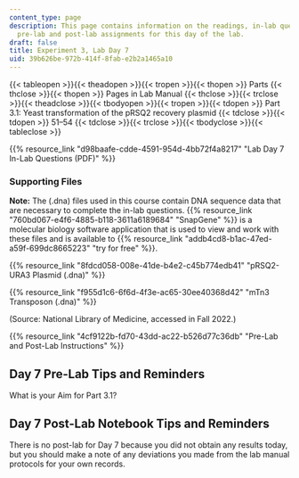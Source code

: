 ```yaml
---
content_type: page
description: This page contains information on the readings, in-lab questions, and
  pre-lab and post-lab assignments for this day of the lab.
draft: false
title: Experiment 3, Lab Day 7
uid: 39b626be-972b-414f-8fab-e2b2a1465a10
---
```

{{< tableopen >}}{{< theadopen >}}{{< tropen >}}{{< thopen >}}
Parts
{{< thclose >}}{{< thopen >}}
Pages in Lab Manual
{{< thclose >}}{{< trclose >}}{{< theadclose >}}{{< tbodyopen >}}{{< tropen >}}{{< tdopen >}}
Part 3.1: Yeast transformation of the pRSQ2 recovery plasmid
{{< tdclose >}}{{< tdopen >}}
51–54
{{< tdclose >}}{{< trclose >}}{{< tbodyclose >}}{{< tableclose >}}

{{% resource_link "d98baafe-cdde-4591-954d-4bb72f4a8217" "Lab Day 7 In-Lab Questions (PDF)" %}}

### Supporting Files

**Note:** The (.dna) files used in this course contain DNA sequence data that are necessary to complete the in-lab questions. {{% resource_link "760bd067-e4f6-4885-b118-3611a6189684" "SnapGene" %}} is a molecular biology software application that is used to view and work with these files and is available to {{% resource_link "addb4cd8-b1ac-47ed-a59f-699dc8665223" "try for free" %}}. 

{{% resource_link "8fdcd058-008e-41de-b4e2-c45b774edb41" "pRSQ2-URA3 Plasmid (.dna)" %}}

{{% resource_link "f955d1c6-6f6d-4f3e-ac65-30ee40368d42" "mTn3 Transposon (.dna)" %}}

(Source: National Library of Medicine, accessed in Fall 2022.)

{{% resource_link "4cf9122b-fd70-43dd-ac22-b526d77c36db" "Pre-Lab and Post-Lab Instructions" %}}

## Day 7 Pre-Lab Tips and Reminders

What is your Aim for Part 3.1?

## Day 7 Post-Lab Notebook Tips and Reminders

There is no post-lab for Day 7 because you did not obtain any results today, but you should make a note of any deviations you made from the lab manual protocols for your own records.